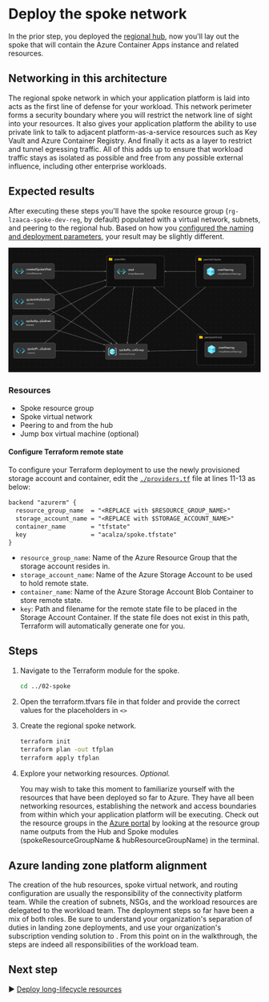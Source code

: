 # Deploy the spoke network 

In the prior step, you deployed the [regional hub](../01-hub/README.md), now you'll lay out the spoke that will contain the Azure Container Apps instance and related resources.

## Networking in this architecture

The regional spoke network in which your application platform is laid into acts as the first line of defense for your workload. This network perimeter forms a security boundary where you will restrict the network line of sight into your resources. It also gives your application platform the ability to use private link to talk to adjacent platform-as-a-service resources such as Key Vault and Azure Container Registry. And finally it acts as a layer to restrict and tunnel egressing traffic. All of this adds up to ensure that workload traffic stays as isolated as possible and free from any possible external influence, including other enterprise workloads.

## Expected results

After executing these steps you'll have the spoke resource group (`rg-lzaaca-spoke-dev-reg`, by default) populated with a virtual network, subnets, and peering to the regional hub. Based on how you [configured the naming and deployment parameters](../../README.md#steps), your result may be slightly different.

![A picture of the networking components in the spoke resource group.](./media/spoke.png)

### Resources

- Spoke resource group
- Spoke virtual network
- Peering to and from the hub
- Jump box virtual machine (optional)
  
#### Configure Terraform remote state

To configure your Terraform deployment to use the newly provisioned storage account and container, edit the [`./providers.tf`](./providers.tf) file at lines 11-13 as below:

```hcl
backend "azurerm" {
  resource_group_name  = "<REPLACE with $RESOURCE_GROUP_NAME>"
  storage_account_name = "<REPLACE with $STORAGE_ACCOUNT_NAME>"
  container_name       = "tfstate"
  key                  = "acalza/spoke.tfstate"
}
```

* `resource_group_name`: Name of the Azure Resource Group that the storage account resides in.
* `storage_account_name`: Name of the Azure Storage Account to be used to hold remote state.
* `container_name`: Name of the Azure Storage Account Blob Container to store remote state.
* `key`: Path and filename for the remote state file to be placed in the Storage Account Container. If the state file does not exist in this path, Terraform will automatically generate one for you.

## Steps

1. Navigate to the Terraform module for the spoke.
   
   ```bash
   cd ../02-spoke
   ```

1. Open the terraform.tfvars file in that folder and provide the correct values for the placeholders in `<>`

1. Create the regional spoke network.

    ```bash
    terraform init
    terraform plan -out tfplan
    terraform apply tfplan 
    ```

1. Explore your networking resources. *Optional.*

   You may wish to take this moment to familiarize yourself with the resources that have been deployed so far to Azure. They have all been networking resources, establishing the network and access boundaries from within which your application platform will be executing. Check out the resource groups in the [Azure portal](https://portal.azure.com) by looking at the resource group name outputs from the Hub and Spoke modules (spokeResourceGroupName & hubResourceGroupName) in the terminal. 

## Azure landing zone platform alignment

The creation of the hub resources, spoke virtual network, and routing configuration are usually the responsibility of the connectivity platform team. While the creation of subnets, NSGs, and the workload resources are delegated to the workload team. The deployment steps so far have been a mix of both roles. Be sure to understand your organization's separation of duties in landing zone deployments, and use your organization's subscription vending solution to . From this point on in the walkthrough, the steps are indeed all responsibilities of the workload team.

## Next step

:arrow_forward: [Deploy long-lifecycle resources](../03-supporting-services/README.md)